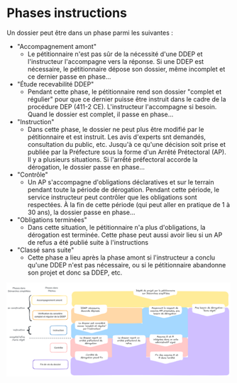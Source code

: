 # Phases instructions

Un dossier peut être dans un phase parmi les suivantes :
- "Accompagnement amont"
    - Le pétitionnaire n'est pas sûr de la nécessité d'une DDEP et l'instructeur l'accompagne vers la réponse. Si une DDEP est nécessaire, le pétitionnaire dépose son dossier, même incomplet et ce dernier passe en phase...
- "Étude recevabilité DDEP"
    - Pendant cette phase, le pétitionnaire rend son dossier "complet et régulier" pour que ce dernier puisse être instruit dans le cadre de la procédure DEP (411-2 CE). L'instructeur l'accompagne si besoin. Quand le dossier est complet, il passe en phase...
- "Instruction"
    - Dans cette phase, le dossier ne peut plus être modifié par le pétitionnaire et est instruit. Les avis d'experts snt demandés, consultation du public, etc. Jusqu'à ce qu'une décision soit prise et publiée par la Préfecture sous la forme d'un Arrêté Prétectoral (AP). Il y a plusieurs situations. Si l'arrếté préfectoral accorde la dérogation, le dossier passe en phase...
- "Contrôle"
    - Un AP s'accompagne d'obligations déclaratives et sur le terrain pendant toute la période de dérogation. Pendant cette période, le service instructeur peut contrôler que les obligations sont respectées. À la fin de cette période (qui peut aller en pratique de 1 à 30 ans), la dossier passe en phase...
- "Obligations terminées"
    - Dans cette situation, le pétitionnaire n'a plus d'obligations, la dérogation est terminée. Cette phase peut aussi avoir lieu si un AP de refus a été publié suite à l'instructions
- "Classé sans suite"
    - Cette phase a lieu après la phase amont si l'instructeur a conclu qu'une DDEP n'est pas nécessaire, ou si le pétitionnaire abandonne son projet et donc sa DDEP, etc.


![Tableau récapitulatif](phases_pitchou.png)
